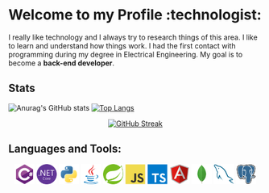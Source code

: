 <h1> Welcome to my Profile :technologist: </h1>

I really like technology and I always try to research things of this area. I like to learn and understand how things work. I had the first contact with programming during my degree in Electrical Engineering.
My goal is to become a <strong>back-end developer</strong>.
 

<h2>Stats</h2>


 ![Anurag's GitHub stats](https://github-readme-stats.vercel.app/api?username=Luk4ss&show_icons=true&theme=dracula) [![Top Langs](https://github-readme-stats.vercel.app/api/top-langs/?username=Luk4ss&layout=compact&theme=dracula&langs_count=3)](https://github.com/anuraghazra/github-readme-stats)
    <p align="center">[![GitHub Streak](https://github-readme-streak-stats.herokuapp.com/?user=Luk4ss&theme=dracula)](https://git.io/streak-stats) </p>




<h2 align="left">Languages and Tools:</h2>
<p align="center">
<img src="https://github.com/devicons/devicon/blob/master/icons/csharp/csharp-original.svg" alt="c" width="40" height="40"/>
<img src="https://github.com/devicons/devicon/blob/master/icons/dotnetcore/dotnetcore-original.svg" alt="c" width="40" height="40"/>
<img src="https://github.com/devicons/devicon/blob/master/icons/python/python-original.svg" alt="c" width="40" height="40"/>
<img src="https://github.com/devicons/devicon/blob/master/icons/java/java-original.svg" alt="c" width="40" height="40"/>
<img src="https://github.com/devicons/devicon/blob/master/icons/spring/spring-original.svg" alt="c" width="40" height="40"/>
<img src="https://github.com/devicons/devicon/blob/master/icons/javascript/javascript-original.svg" alt="c" width="40" height="40"/>
<img src="https://github.com/devicons/devicon/blob/master/icons/typescript/typescript-original.svg" alt="c" width="40" height="40"/>
<img src="https://github.com/devicons/devicon/blob/master/icons/angularjs/angularjs-original.svg" alt="c" width="40" height="40"/>
<img src="https://github.com/devicons/devicon/blob/master/icons/mongodb/mongodb-original.svg" alt="c" width="40" height="40"/>
<img src="https://github.com/devicons/devicon/blob/master/icons/mysql/mysql-original.svg" alt="c" width="40" height="40"/>
<img src="https://github.com/devicons/devicon/blob/master/icons/postgresql/postgresql-original.svg" alt="c" width="40" height="40"/>
</p>
